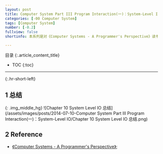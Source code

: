 ```yaml
---
layout: post
title: Computer System Part III Program Interaction(一)：System-Level IO
categories: [-00 Computer System]
tags: [Computer System]
number: [-0.2]
fullview: false
shortinfo: 本系列是对《Computer Systems - A Programmer's Perspective》读书总结，作为计算机科学其他课程的基础。本文是第10篇笔记-《System-Level IO》。

---
```

目录
{:.article_content_title}


* TOC
{:toc}

---
{:.hr-short-left}

## 1 总结 ##

{: .img_middle_hg}
![Chapter 10 System Level IO 总结](/assets/images/posts/2014-07-10-Computer System Part III Program Interaction(一)：System-Level IO/Chapter 10 System Level IO 总结.png)


## 2 Reference ##

- [《Computer Systems - A Programmer's Perspective》](https://www.amazon.com/Computer-Systems-Programmers-Perspective-2nd/dp/0136108040);





